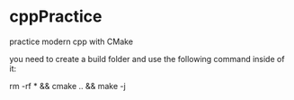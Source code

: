 # cppPractice
practice modern cpp with CMake

you need to create a build folder and use the following command inside of it:

rm -rf * && cmake .. && make -j
